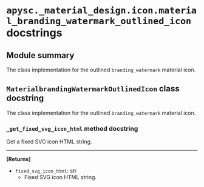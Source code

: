 # `apysc._material_design.icon.material_branding_watermark_outlined_icon` docstrings

## Module summary

The class implementation for the outlined `branding_watermark` material icon.

## `MaterialbrandingWatermarkOutlinedIcon` class docstring

The class implementation for the outlined `branding_watermark` material icon.

### `_get_fixed_svg_icon_html` method docstring

Get a fixed SVG icon HTML string.<hr>

**[Returns]**

- `fixed_svg_icon_html`: str
  - Fixed SVG icon HTML string.